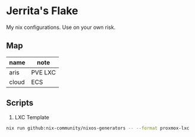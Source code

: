 # Jerrita's Flake

My nix configurations. Use on your own risk.

## Map

| name  | note    |
| ----- | ------- |
| aris  | PVE LXC |
| cloud | ECS     |

## Scripts

1. LXC Template

```bash
nix run github:nix-community/nixos-generators -- --format proxmox-lxc
```